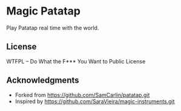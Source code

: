 # Magic Patatap

Play Patatap real time with the world.

## License

WTFPL – Do What the F*** You Want to Public License

## Acknowledgments

- Forked from https://github.com/SamCarlin/patatap.git
- Inspired by https://github.com/SaraVieira/magic-instruments.git
